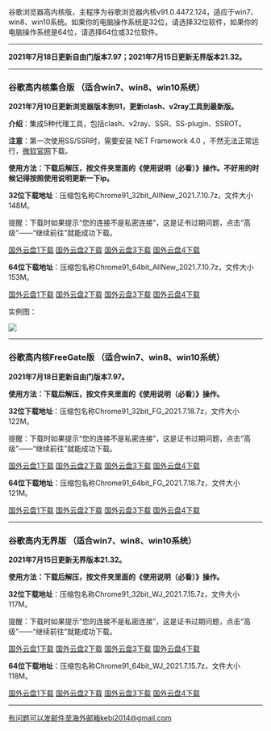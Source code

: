 谷歌浏览器高内核版，主程序为谷歌浏览器内核v91.0.4472.124，适应于win7、win8、win10系统。如果你的电脑操作系统是32位，请选择32位软件，如果你的电脑操作系统是64位，请选择64位或32位软件。

***

**2021年7月18日更新自由门版本7.97；2021年7月15日更新无界版本21.32。**

***

### 谷歌高内核集合版  （适合win7、win8、win10系统）

**2021年7月10日更新浏览器版本到91，更新clash、v2ray工具到最新版。**

**介绍**：集成5种代理工具，包括clash、v2ray、SSR、SS-plugin、SSROT。

**注意**：第一次使用SS/SSR时，需要安装 NET Framework 4.0 ，不然无法正常运行，[微软官网](https://www.microsoft.com/zh-cn/download/details.aspx?id=17718)下载。

**使用方法：下载后解压，按文件夹里面的《使用说明（必看）》操作。不好用的时候记得按照使用说明更新一下ip。**

**32位下载地址**：压缩包名称Chrome91_32bit_AllNew_2021.7.10.7z，文件大小148M。

提醒：下载时如果提示“您的连接不是私密连接”，这是证书过期问题，点击“高级”——“继续前往”就能成功下载。

[国外云盘1下载](https://tr101.free4444.xyz/Chrome91_32bit_AllNew_2021.7.10.7z) 
[国外云盘2下载](https://tr61.free4444.xyz/Chrome91_32bit_AllNew_2021.7.10.7z) 
[国外云盘3下载](http://tr91.free4444.xyz/Chrome91_32bit_AllNew_2021.7.10.7z) 
[国外云盘4下载](https://tr71.free4444.xyz/Chrome91_32bit_AllNew_2021.7.10.7z) 

**64位下载地址**：压缩包名称Chrome91_64bit_AllNew_2021.7.10.7z，文件大小153M。

[国外云盘1下载](https://tr101.free4444.xyz/Chrome91_64bit_AllNew_2021.7.10.7z) 
[国外云盘2下载](https://tr61.free4444.xyz/Chrome91_64bit_AllNew_2021.7.10.7z) 
[国外云盘3下载](http://tr91.free4444.xyz/Chrome91_64bit_AllNew_2021.7.10.7z) 
[国外云盘4下载](https://tr71.free4444.xyz/Chrome91_64bit_AllNew_2021.7.10.7z) 

实例图：

![](https://cdn.jsdelivr.net/gh/Alvin9999/pac2/softimag/chrome90-2.PNG)

***

### 谷歌高内核FreeGate版  （适合win7、win8、win10系统）

**2021年7月18日更新自由门版本7.97。**

**使用方法：下载后解压，按文件夹里面的《使用说明（必看）》操作。**

**32位下载地址**：压缩包名称Chrome91_32bit_FG_2021.7.18.7z，文件大小122M。

提醒：下载时如果提示“您的连接不是私密连接”，这是证书过期问题，点击“高级”——“继续前往”就能成功下载。

[国外云盘1下载](https://tr101.free4444.xyz/Chrome91_32bit_FG_2021.7.18.7z) 
[国外云盘2下载](https://tr71.free4444.xyz/Chrome91_32bit_FG_2021.7.18.7z) 
[国外云盘3下载](https://tr61.free4444.xyz/Chrome91_32bit_FG_2021.7.18.7z) 
[国外云盘4下载](http://tr91.free4444.xyz/Chrome91_32bit_FG_2021.7.18.7z) 

**64位下载地址**：压缩包名称Chrome91_64bit_FG_2021.7.18.7z，文件大小121M。

[国外云盘1下载](https://tr101.free4444.xyz/Chrome91_64bit_FG_2021.7.18.7z) 
[国外云盘2下载](https://tr71.free4444.xyz/Chrome91_64bit_FG_2021.7.18.7z) 
[国外云盘3下载](https://tr61.free4444.xyz/Chrome91_64bit_FG_2021.7.18.7z) 
[国外云盘4下载](http://tr91.free4444.xyz/Chrome91_64bit_FG_2021.7.18.7z) 

***

### 谷歌高内无界版  （适合win7、win8、win10系统）

**2021年7月15日更新无界版本21.32。**

**使用方法：下载后解压，按文件夹里面的《使用说明（必看）》操作。**

**32位下载地址**：压缩包名称Chrome91_32bit_WJ_2021.7.15.7z，文件大小117M。

提醒：下载时如果提示“您的连接不是私密连接”，这是证书过期问题，点击“高级”——“继续前往”就能成功下载。

[国外云盘1下载](https://tr101.free4444.xyz/Chrome91_32bit_WJ_2021.7.15.7z) 
[国外云盘2下载](https://tr71.free4444.xyz/Chrome91_32bit_WJ_2021.7.15.7z) 
[国外云盘3下载](https://tr61.free4444.xyz/Chrome91_32bit_WJ_2021.7.15.7z) 
[国外云盘4下载](http://tr91.free4444.xyz/Chrome91_32bit_WJ_2021.7.15.7z) 

**64位下载地址**：压缩包名称Chrome91_64bit_WJ_2021.7.15.7z，文件大小118M。

[国外云盘1下载](https://tr101.free4444.xyz/Chrome91_64bit_WJ_2021.7.15.7z) 
[国外云盘2下载](https://tr71.free4444.xyz/Chrome91_64bit_WJ_2021.7.15.7z) 
[国外云盘3下载](https://tr61.free4444.xyz/Chrome91_64bit_WJ_2021.7.15.7z) 
[国外云盘4下载](http://tr91.free4444.xyz/Chrome91_64bit_WJ_2021.7.15.7z) 

***

有问题可以发邮件至海外邮箱kebi2014@gmail.com